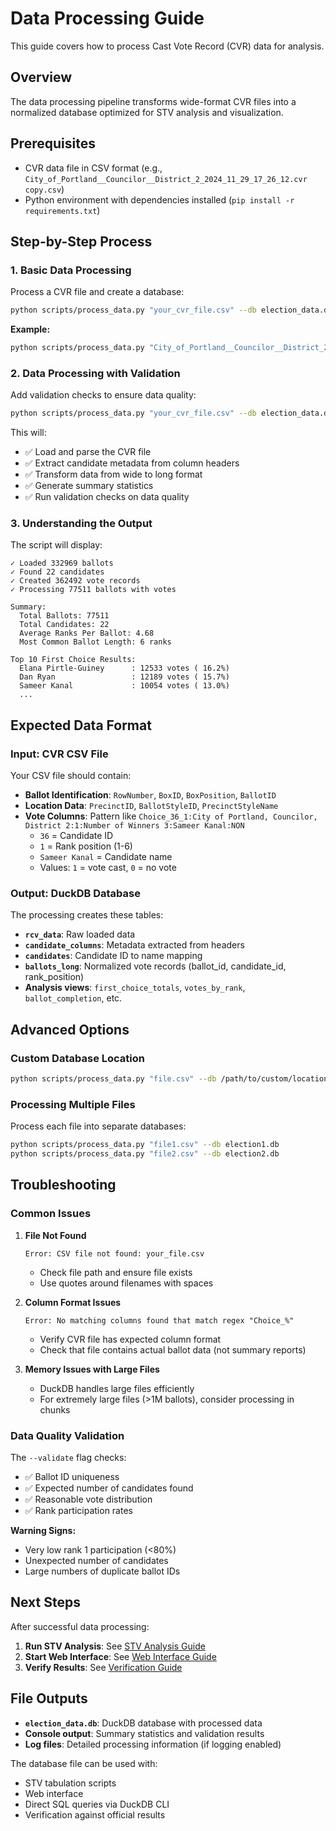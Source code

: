 # Data Processing Guide

This guide covers how to process Cast Vote Record (CVR) data for analysis.

## Overview

The data processing pipeline transforms wide-format CVR files into a normalized database optimized for STV analysis and visualization.

## Prerequisites

- CVR data file in CSV format (e.g., `City_of_Portland__Councilor__District_2_2024_11_29_17_26_12.cvr copy.csv`)
- Python environment with dependencies installed (`pip install -r requirements.txt`)

## Step-by-Step Process

### 1. Basic Data Processing

Process a CVR file and create a database:

```bash
python scripts/process_data.py "your_cvr_file.csv" --db election_data.db
```

**Example:**
```bash
python scripts/process_data.py "City_of_Portland__Councilor__District_2_2024_11_29_17_26_12.cvr copy.csv" --db election_data.db
```

### 2. Data Processing with Validation

Add validation checks to ensure data quality:

```bash
python scripts/process_data.py "your_cvr_file.csv" --db election_data.db --validate
```

This will:
- ✅ Load and parse the CVR file
- ✅ Extract candidate metadata from column headers
- ✅ Transform data from wide to long format
- ✅ Generate summary statistics
- ✅ Run validation checks on data quality

### 3. Understanding the Output

The script will display:

```
✓ Loaded 332969 ballots
✓ Found 22 candidates
✓ Created 362492 vote records
✓ Processing 77511 ballots with votes

Summary:
  Total Ballots: 77511
  Total Candidates: 22
  Average Ranks Per Ballot: 4.68
  Most Common Ballot Length: 6 ranks

Top 10 First Choice Results:
  Elana Pirtle-Guiney      : 12533 votes ( 16.2%)
  Dan Ryan                 : 12189 votes ( 15.7%)
  Sameer Kanal             : 10054 votes ( 13.0%)
  ...
```

## Expected Data Format

### Input: CVR CSV File

Your CSV file should contain:

- **Ballot Identification**: `RowNumber`, `BoxID`, `BoxPosition`, `BallotID`
- **Location Data**: `PrecinctID`, `BallotStyleID`, `PrecinctStyleName`
- **Vote Columns**: Pattern like `Choice_36_1:City of Portland, Councilor, District 2:1:Number of Winners 3:Sameer Kanal:NON`
  - `36` = Candidate ID
  - `1` = Rank position (1-6)
  - `Sameer Kanal` = Candidate name
  - Values: `1` = vote cast, `0` = no vote

### Output: DuckDB Database

The processing creates these tables:

- **`rcv_data`**: Raw loaded data
- **`candidate_columns`**: Metadata extracted from headers
- **`candidates`**: Candidate ID to name mapping
- **`ballots_long`**: Normalized vote records (ballot_id, candidate_id, rank_position)
- **Analysis views**: `first_choice_totals`, `votes_by_rank`, `ballot_completion`, etc.

## Advanced Options

### Custom Database Location

```bash
python scripts/process_data.py "file.csv" --db /path/to/custom/location.db
```

### Processing Multiple Files

Process each file into separate databases:

```bash
python scripts/process_data.py "file1.csv" --db election1.db
python scripts/process_data.py "file2.csv" --db election2.db
```

## Troubleshooting

### Common Issues

1. **File Not Found**
   ```
   Error: CSV file not found: your_file.csv
   ```
   - Check file path and ensure file exists
   - Use quotes around filenames with spaces

2. **Column Format Issues**
   ```
   Error: No matching columns found that match regex "Choice_%"
   ```
   - Verify CVR file has expected column format
   - Check that file contains actual ballot data (not summary reports)

3. **Memory Issues with Large Files**
   - DuckDB handles large files efficiently
   - For extremely large files (>1M ballots), consider processing in chunks

### Data Quality Validation

The `--validate` flag checks:
- ✅ Ballot ID uniqueness
- ✅ Expected number of candidates found
- ✅ Reasonable vote distribution
- ✅ Rank participation rates

**Warning Signs:**
- Very low rank 1 participation (<80%)
- Unexpected number of candidates
- Large numbers of duplicate ballot IDs

## Next Steps

After successful data processing:

1. **Run STV Analysis**: See [STV Analysis Guide](stv-analysis.md)
2. **Start Web Interface**: See [Web Interface Guide](web-interface.md)
3. **Verify Results**: See [Verification Guide](verification.md)

## File Outputs

- **`election_data.db`**: DuckDB database with processed data
- **Console output**: Summary statistics and validation results
- **Log files**: Detailed processing information (if logging enabled)

The database file can be used with:
- STV tabulation scripts
- Web interface
- Direct SQL queries via DuckDB CLI
- Verification against official results
